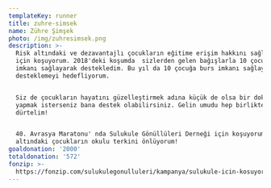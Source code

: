 ```yaml
---
templateKey: runner
title: zuhre-simsek
name: Zühre Şimşek
photo: /img/zuhresimsek.png
description: >-
  Risk altındaki ve dezavantajlı çocukların eğitime erişim hakkını sağlayabilmek
  için koşuyorum. 2018'deki koşumda  sizlerden gelen bağışlarla 10 çocuğu burs
  imkanı sağlayarak destekledim. Bu yıl da 10 çocuğa burs imkanı sağlayarak
  desteklemeyi hedefliyorum.


  Siz de çocukların hayatını güzelleştirmek adına küçük de olsa bir dokunuş
  yapmak isterseniz bana destek olabilirsiniz. Gelin umudu hep birlikte
  dürtelim!


  40. Avrasya Maratonu' nda Sulukule Gönüllüleri Derneği için koşuyorum, risk
  altındaki çocukların okulu terkini önlüyorum!
goaldonation: '2000'
totaldonation: '572'
fonzip: >-
  https://fonzip.com/sulukulegonulluleri/kampanya/sulukule-icin-kosuyorum--okulu-terki-onluyorum-27
---
```


